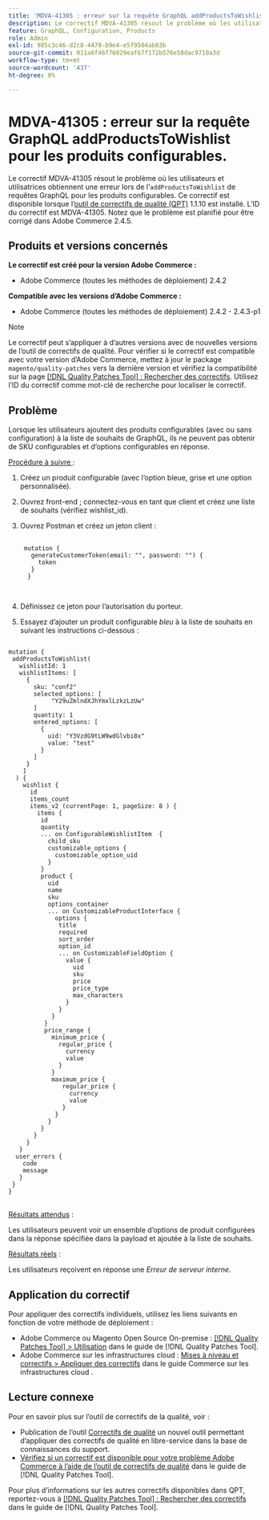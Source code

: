 ```yaml
---
title: 'MDVA-41305 : erreur sur la requête GraphQL addProductsToWishlist pour les produits configurables.'
description: Le correctif MDVA-41305 résout le problème où les utilisateurs et utilisatrices obtiennent une erreur sur la requête GraphQL « addProductsToWishlist » pour les produits configurables. Ce correctif est disponible lorsque l’[Outil de correctifs de la qualité (QPT)](https://experienceleague.adobe.com/en/docs/commerce-operations/tools/quality-patches-tool/quality-patches-tool-to-self-serve-quality-patches) 1.1.10 est installé. L’ID du correctif est MDVA-41305. Notez que le problème est planifié pour être corrigé dans Adobe Commerce 2.4.5.
feature: GraphQL, Configuration, Products
role: Admin
exl-id: 985c3c46-d2c8-4479-b9e4-e5f9504ab03b
source-git-commit: 011a6f46f76029eaf67f172b576e58dac9710a3d
workflow-type: tm+mt
source-wordcount: '437'
ht-degree: 0%

---
```


# MDVA-41305 : erreur sur la requête GraphQL addProductsToWishlist pour les produits configurables.

Le correctif MDVA-41305 résout le problème où les utilisateurs et utilisatrices obtiennent une erreur lors de l’`addProductsToWishlist` de requêtes GraphQL pour les produits configurables. Ce correctif est disponible lorsque l’[outil de correctifs de qualité (QPT)](https://experienceleague.adobe.com/en/docs/commerce-operations/tools/quality-patches-tool/quality-patches-tool-to-self-serve-quality-patches) 1.1.10 est installé. L’ID du correctif est MDVA-41305. Notez que le problème est planifié pour être corrigé dans Adobe Commerce 2.4.5.

## Produits et versions concernés

**Le correctif est créé pour la version Adobe Commerce :**

* Adobe Commerce (toutes les méthodes de déploiement) 2.4.2

**Compatible avec les versions d’Adobe Commerce :**

* Adobe Commerce (toutes les méthodes de déploiement) 2.4.2 - 2.4.3-p1

>[!NOTE]
>
>Le correctif peut s’appliquer à d’autres versions avec de nouvelles versions de l’outil de correctifs de qualité. Pour vérifier si le correctif est compatible avec votre version d’Adobe Commerce, mettez à jour le package `magento/quality-patches` vers la dernière version et vérifiez la compatibilité sur la page [[!DNL Quality Patches Tool] : Rechercher des correctifs](https://experienceleague.adobe.com/en/docs/commerce-operations/tools/quality-patches-tool/quality-patches-tool-to-self-serve-quality-patches). Utilisez l’ID du correctif comme mot-clé de recherche pour localiser le correctif.

## Problème

Lorsque les utilisateurs ajoutent des produits configurables (avec ou sans configuration) à la liste de souhaits de GraphQL, ils ne peuvent pas obtenir de SKU configurables et d’options configurables en réponse.

<u>Procédure à suivre </u> :

1. Créez un produit configurable (avec l’option bleue, grise et une option personnalisée).
1. Ouvrez front-end ; connectez-vous en tant que client et créez une liste de souhaits (vérifiez wishlist_id).
1. Ouvrez Postman et créez un jeton client :

   <pre>
    <code class="language-graphql">
    mutation &lbrace;
      generateCustomerToken(email: "", password: "") &lbrace;
        token
      &rbrace;
     &rbrace;
     </code>
     </pre>

1. Définissez ce jeton pour l’autorisation du porteur.
1. Essayez d’ajouter un produit configurable *bleu* à la liste de souhaits en suivant les instructions ci-dessous :

<pre>
<code class="language-graphql">
mutation &lbrace;
 addProductsToWishlist(
   wishlistId: 1
   wishlistItems: &lbrack;
     &lbrace;
       sku: "conf2"
       selected_options: &lbrack;
            "Y29uZmlndXJhYmxlLzkzLzUw"
       &rbrack;
       quantity: 1
       entered_options: &lbrack;
         &lbrace;
           uid: "Y3VzdG9tLW9wdGlvbi8x"
           value: "test"
         &rbrace;
       &rbrack;
     &rbrace;
    &rbrack;
  ) &lbrace;
    wishlist &lbrace;
      id
      items_count
      items_v2 (currentPage: 1, pageSize: 8 ) &lbrace;
        items &lbrace;
         id
         quantity
         ... on ConfigurableWishlistItem  &lbrace;
           child_sku
           customizable_options &lbrace;
             customizable_option_uid
           &rbrace;
         &rbrace;
         product &lbrace;
           uid
           name
           sku
           options_container
           ... on CustomizableProductInterface &lbrace;
             options &lbrace;
              title
              required
              sort_order
              option_id
              ... on CustomizableFieldOption &lbrace;
                value &lbrace;
                  uid
                  sku
                  price
                  price_type
                  max_characters
                &rbrace;
              &rbrace;
            &rbrace;
          &rbrace;
          price_range &lbrace;
            minimum_price &lbrace;
              regular_price &lbrace;
                currency
                value
              &rbrace;
            &rbrace;
            maximum_price &lbrace;
               regular_price &lbrace;
                 currency
                 value
               &rbrace;
             &rbrace;
           &rbrace;
         &rbrace;
       &rbrace;
     &rbrace;
   &rbrace;
  user_errors &lbrace;
    code
    message
   &rbrace;
 &rbrace;
&rbrace;
</code>
</pre>

<u>Résultats attendus</u> :

Les utilisateurs peuvent voir un ensemble d’options de produit configurées dans la réponse spécifiée dans la payload et ajoutée à la liste de souhaits.

<u>Résultats réels</u> :

Les utilisateurs reçoivent en réponse une *Erreur de serveur interne*.

## Application du correctif

Pour appliquer des correctifs individuels, utilisez les liens suivants en fonction de votre méthode de déploiement :

* Adobe Commerce ou Magento Open Source On-premise : [[!DNL Quality Patches Tool] > Utilisation](/help/tools/quality-patches-tool/usage.md) dans le guide de [!DNL Quality Patches Tool].
* Adobe Commerce sur les infrastructures cloud : [Mises à niveau et correctifs > Appliquer des correctifs](https://experienceleague.adobe.com/docs/commerce-cloud-service/user-guide/develop/upgrade/apply-patches.html) dans le guide Commerce sur les infrastructures cloud .

## Lecture connexe

Pour en savoir plus sur l’outil de correctifs de la qualité, voir :

* Publication de l’outil [Correctifs de qualité](https://experienceleague.adobe.com/en/docs/commerce-operations/tools/quality-patches-tool/quality-patches-tool-to-self-serve-quality-patches) un nouvel outil permettant d’appliquer des correctifs de qualité en libre-service dans la base de connaissances du support.
* [Vérifiez si un correctif est disponible pour votre problème Adobe Commerce à l’aide de l’outil de correctifs de qualité](/help/tools/quality-patches-tool/patches-available-in-qpt/check-patch-for-magento-issue-with-magento-quality-patches.md) dans le guide de [!DNL Quality Patches Tool].

Pour plus d’informations sur les autres correctifs disponibles dans QPT, reportez-vous à [[!DNL Quality Patches Tool] : Rechercher des correctifs](https://experienceleague.adobe.com/tools/commerce-quality-patches/index.html) dans le guide de [!DNL Quality Patches Tool].
